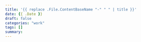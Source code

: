 ```yaml
---
title: '{{ replace .File.ContentBaseName "-" " " | title }}'
date: {{ .Date }}
draft: false
categories: "work"
tags: []
summary:
---
```

